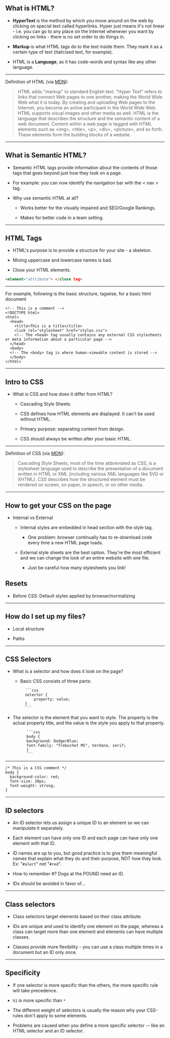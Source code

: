 ## What is HTML?

* **HyperText** is the method by which you move around on the web by clicking on special text called hyperlinks. Hyper just means it's not linear - i.e. you can go to any place on the Internet whenever you want by clicking on links - there is no set order to do things in.

* **Markup** is what HTML tags do to the text inside them. They mark it as a certain type of text (italicised text, for example).

* HTML is a **Language**, as it has code-words and syntax like any other language.

---
Definition of HTML (via [MDN](https://developer.mozilla.org/en-US/)):
<blockquote>
HTML adds "markup" to standard English text. "Hyper Text" refers to links that connect Web pages to one another, making the World Wide Web what it is today. By creating and uploading Web pages to the Internet, you become an active participant in the World Wide Web. HTML supports visual images and other media as well. HTML is the language that describes the structure and the semantic content of a web document. Content within a web page is tagged with HTML elements such as &lt;img&gt;, &lt;title&gt;, &lt;p&gt;, &lt;div&gt;, &lt;picture&gt;, and so forth.  These elements form the building blocks of a website.
</blockquote>

---

## What is Semantic HTML?

* Semantic HTML tags provide information about the contents of those tags that goes beyond just how they look on a page.

* For example: you can now identify the navigation bar with the < nav > tag.

* Why use semantic HTML at all?

	* Works better for the visually impaired and SEO/Google Rankings.

	* Makes for better code in a team setting.

---

## HTML Tags

* HTML's purpose is to provide a structure for your site - a skeleton.

* Mixing uppercase and lowercase names is bad.

* Close your HTML elements.

```html
<element="attribute"> </close tag>
```

---
For example, following is the basic structure, tagwise, for a basic html document

```
<!-- This is a comment -->
<!DOCTYPE html>
<html>
  <head>
    <title>This is a title</title>
    <link rel="stylesheet" href="styles.css">
    <!-- The <head> tag usually contains any external CSS stylesheets or meta information about a particular page -->
  </head>
  <body>
  <!-- The <body> tag is where human-viewable content is stored -->
  </body>
</html>

```

---

## Intro to CSS
* What is CSS and how does it differ from HTML?

	* Cascading Style Sheets.

	* CSS defines how HTML elements are displayed. It can't be used without HTML.

	* Primary purpose: separating content from design.

	* CSS should always be written after your basic HTML.
	
---
Definition of CSS (via [MDN](https://developer.mozilla.org/en-US/)):
<blockquote>
Cascading Style Sheets, most of the time abbreviated as CSS, is a stylesheet language used to describe the presentation of a document written in HTML or XML (including various XML languages like SVG or XHTML). CSS describes how the structured element must be rendered on screen, on paper, in speech, or on other media.
</blockquote>

---

## How to get your CSS on the page
* Internal vs External

	* Internal styles are embedded in head section with the style tag.

		* One problem: browser continually has to re-download code every time a new HTML page loads.

	* External style sheets are the best option. They're the most efficient and we can change the look of an entire website with one file.

		* Just be careful how many stylesheets you link!

## Resets
* Before CSS: Default styles applied by browser/normalizing

---

## How do I set up my files?
* Local structure

* Paths

---

## CSS Selectors

* What is a selector and how does it look on the page?

	* Basic CSS consists of three parts:

			```css
			selector {
				property: value;
			}
			```


* The selector is the element that you want to style. The property is the actual property title, and the value is the style you apply to that property.


			```css
			body {
  			background: DodgerBlue;
  			font-family: "Trebuchet MS", Verdana, serif;
			}
			```

---

```
/* This is a CSS comment */
body {
  background-color: red;
  font-size: 20px;
  font-weight: strong;
}

```

---

## ID selectors

* An ID selector lets us assign a unique ID to an element so we can manipulate it separately.

* Each element can have only one ID and each page can have only one element with that ID.

* ID names are up to you, but good practice is to give them meaningful names that explain what they do and their purpose, NOT how they look. Ex: "``#alert``" not "``#red``".

* How to remember #? Dogs at the POUND need an ID.

* IDs should be avoided in favor of...

---
## Class selectors

* Class selectors target elements based on their class attribute.

* IDs are unique and used to identify one element on the page, whereas a class can target more than one element and elements can have multiple classes.

* Classes provide more flexibility - you can use a class multiple times in a document but an ID only once.

---

## Specificity

* If one selector is more specific than the others, the more specific rule will take precedence.

* ``h1`` is more specific than ``*``

* The different weight of selectors is usually the reason why your CSS-rules don't apply to some elements.

* Problems are caused when you define a more specific selector -- like an HTML selector and an ID selector.
